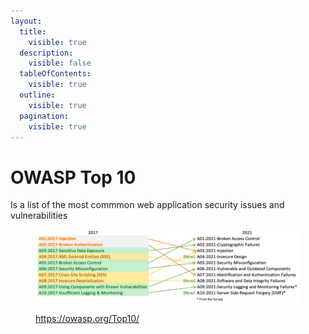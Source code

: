 ```yaml
---
layout:
  title:
    visible: true
  description:
    visible: false
  tableOfContents:
    visible: true
  outline:
    visible: true
  pagination:
    visible: true
---
```


# OWASP Top 10

Is a list of the most commmon web application security issues and vulnerabilities&#x20;

<figure><img src="../../.gitbook/assets/image (5).png" alt=""><figcaption><p><a href="https://owasp.org/Top10/">https://owasp.org/Top10/</a></p></figcaption></figure>

